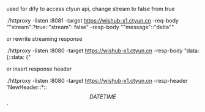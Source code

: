 used for dify to access ctyun api, change stream to false from true

./httproxy  -listen :8081 -target https://wishub-x1.ctyun.cn -req-body "\"stream\":?true::\"stream\": false" -resp-body "\"message\"::\"delta\""

or rewrite streaming response

./httproxy -listen :8080 -target https://wishub-x1.ctyun.cn -resp-body "data:{::data: {"

or insert response header

./httproxy -listen :8080 -target https://wishub-x1.ctyun.cn -resp-header 'NewHeader::*::$$DATETIME$$'
